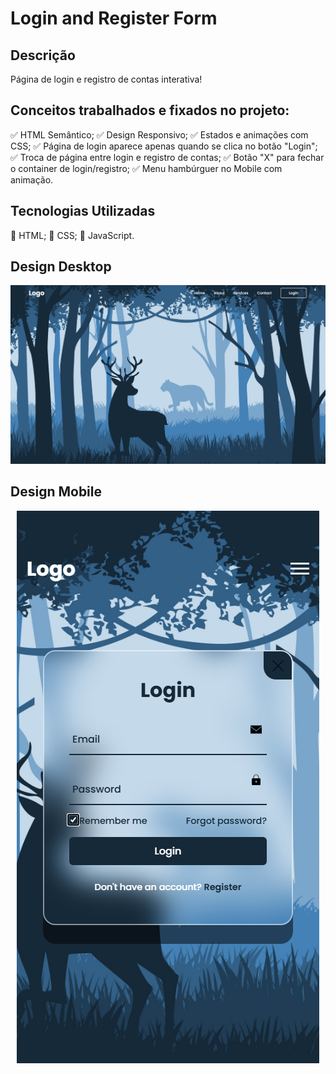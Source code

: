 # Login and Register Form

## Descrição

Página de login e registro de contas interativa!

## Conceitos trabalhados e fixados no projeto:

✅ HTML Semântico;
✅ Design Responsivo;
✅ Estados e animações com CSS;
✅ Página de login aparece apenas quando se clica no botão "Login";
✅ Troca de página entre login e registro de contas;
✅ Botão "X" para fechar o container de login/registro;
✅ Menu hambúrguer no Mobile com animação.

## Tecnologias Utilizadas

🤖 HTML;
🤖 CSS;
🤖 JavaScript.

## Design Desktop

<div align="center">
    <img src="./src/Images/design/design_desktop.png" alt="desktop">
</div>

## Design Mobile

<div align="center">
    <img src="./src/Images/design/design_mobile.png" alt="desktop">
</div>